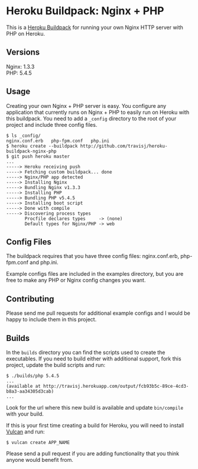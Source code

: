 Heroku Buildpack: Nginx + PHP
=============================

This is a [Heroku Buildpack](http://devcenter.heroku.com/articles/buildpacks) for 
running your own Nginx HTTP server with PHP on Heroku.

Versions
--------

Nginx: 1.3.3  
PHP: 5.4.5

Usage
-----

Creating your own Nginx + PHP server is easy. You configure any application that
currently runs on Nginx + PHP to easily run on Heroku with this buildpack. You need
to add a `_config` directory to the root of your project and include three config
files. 

    $ ls _config/
    nginx.conf.erb   php-fpm.conf   php.ini
    $ heroku create --buildpack http://github.com/travisj/heroku-buildpack-nginx-php
    $ git push heroku master
    ...
    -----> Heroku receiving push
    -----> Fetching custom buildpack... done
    -----> Nginx/PHP app detected
    -----> Installing Nginx
    -----> Bundling Nginx v1.3.3
    -----> Installing PHP
    -----> Bundling PHP v5.4.5
    -----> Installing boot script
    -----> Done with compile
    -----> Discovering process types
           Procfile declares types     -> (none)
           Default types for Nginx/PHP -> web

Config Files
------------

The buildpack requires that you have three config files: nginx.conf.erb, php-fpm.conf
and php.ini.

Example configs files are included in the examples directory, but you are free to
make any PHP or Nginx config changes you want.

Contributing
------------

Please send me pull requests for additional example configs and I would be happy
to include them in this project.

Builds
------

In the `builds` directory you can find the scripts used to create the executables. 
If you need to build either with additional support, fork this project, update
the build scripts and run:

    $ ./builds/php 5.4.5
    ...
    (available at http://travisj.herokuapp.com/output/fcb93b5c-89ce-4cd3-b8a3-aa34305d3cab)
    ...

Look for the url where this new build is available and update `bin/compile` with 
your build. 

If this is your first time creating a build for Heroku, you will need to install
[Vulcan](https://github.com/heroku/vulcan/) and run:

    $ vulcan create APP_NAME

Please send a pull request if you are adding functionality that you think anyone
would benefit from.
